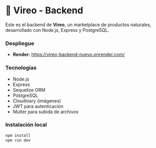 # 🌿 Vireo - Backend

Este es el backend de **Vireo**, un marketplace de productos naturales, desarrollado con Node.js, Express y PostgreSQL.

### Despliegue
- **Render:** https://vireo-backend-nuevo.onrender.com/

### Tecnologías
- Node.js
- Express
- Sequelize ORM
- PostgreSQL
- Cloudinary (imágenes)
- JWT para autenticación
- Multer para subida de archivos

### Instalación local

```bash
npm install
npm run dev
